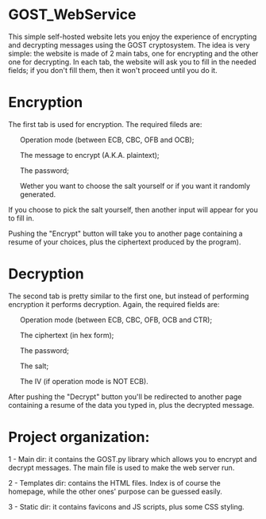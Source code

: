 # GOST_WebService

This simple self-hosted website lets you enjoy the experience of encrypting and decrypting messages using the GOST cryptosystem.
The idea is very simple: the website is made of 2 main tabs, one for encrypting and the other one for decrypting. In each tab, the website will ask you to fill in the needed fields; if you don't fill them, then it won't proceed until you do it.

# Encryption

The first tab is used for encryption. The required fileds are: 
<ul>Operation mode (between ECB, CBC, OFB and OCB);</ul>
<ul>The message to encrypt (A.K.A. plaintext);</ul>
<ul>The password;</ul>
<ul>Wether you want to choose the salt yourself or if you want it randomly generated.</ul>

If you choose to pick the salt yourself, then another input will appear for you to fill in.

Pushing the "Encrypt" button will take you to another page containing a resume of your choices, plus the ciphertext produced by the program).

# Decryption

The second tab is pretty similar to the first one, but instead of performing encryption it performs decryption. Again, the required fields are:
<ul>Operation mode (between ECB, CBC, OFB, OCB and CTR);</ul>
<ul>The ciphertext (in hex form);</ul>
<ul>The password;</ul>
<ul>The salt;</ul>
<ul>The IV (if operation mode is NOT ECB).</ul>

After pushing the "Decrypt" button you'll be redirected to another page containing a resume of the data you typed in, plus the decrypted message.

# Project organization:

  1 - Main dir: it contains the GOST.py library which allows you to encrypt and decrypt messages. The main file is used to make the web server run.
  
  2 - Templates dir: contains the HTML files. Index is of course the homepage, while the other ones' purpose can be guessed easily.
  
  3 - Static dir: it contains favicons and JS scripts, plus some CSS styling.
